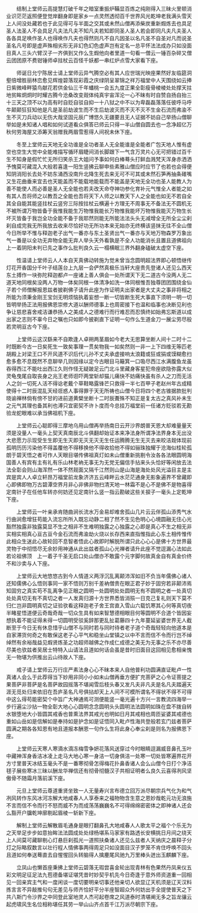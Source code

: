 <!-- { "loadSidebar": true } -->
　　结制上堂师云高提慧灯破千年之暗室重振炉鞴显百炼之纯刚得入三昧火里顿消业识茫茫返照便登觉岸翻身即是家乡一点灵然透彻百千世界风光乾坤老我满头雪天上人间没处藏若也于此见得可与半面之交其或未然山僧再添柴炭重新煆炼去也具足圣人法圣人不会具足凡夫法凡夫不知凡夫若知即同圣人圣人若会即同凡夫凡夫圣人各各具足唤作圣人也得唤作凡夫也得然则凡不自凡因圣以名凡圣不自圣对凡而说圣圣名凡号即是虚声殊相劣形无非幻色幻色虚声岂有定名一总平怀法法成办只如没面目真人三头六臂汉子一齐俱到又作么生煆他向者里道一句看一僧云一锤百杂碎又僧云团团原不费钳锤师卓拄杖云百怪千妖都一串红炉点雪大家看下座。

　　师诞日允宁陈居士请上堂师云异气腾空必有其人应世瑞光映座果然好友临筵洞壑倍增胜丽林峦愈见辉煌碧落现彩霞之庆绿阴呈翠锦之祥万福堂中人天围绕如云捧日紫微峰畔猿鸟献花若供金仙三千年蟠桃一会五九度正果全彰瘦骨棱棱处处撑天拄地贫眸炯炯时时耀古腾今沧桑改变觌体纯真宇宙浑沦一心不昧有时自赞自扬自抬三十三天之顶不以为高有时自贬自驳自抑一十八狱之中不以为卑磊磊落落任彼呼马呼牛颠颠狂狂知他是凡是圣前劫波生而不生后劫波灭而不灭不灭不生金石流而弗渝不生不灭刀兵动以无伤大哉坚固元辰广博悠久无疆要且无人证据不妨自己举扬山僧聊举如是未知诸人唱和如何试道看众俱答已师云只得一半山僧自圆去也一念净超亿万秋何劳海屋又添筹天翁赠我两眉雪惹得人间祝未休下座。

　　冬至上堂师云天地无全功谁是全功者圣人无全能谁是全能者广包天地人惟有虚空也空生大觉中全能难描写循环眉睫间消长脚跟下一气含万灵片心无可把错过百千生不知身是假忙忙无所归笑杀王大姐问予事如何白棒蓦头打鲜血溅梵天浑身赤洒洒予愧莫可藏混入大般若喜逢一阳生竖拂云聊申些素雅山僧应时应节了也若也会得便知阴消阳长去处不妨东涌西没南升北降生死去来无可不可其或未然石笋再抽条碓嘴又生花曲垂来宜去也天能盖而不能载地能载而不能盖是天地无全功也圣人能教人为善不能使人而必善是圣人无全能也若夫改天命夺神功参化育补元气惟全人者能之如有其人吾将师之以教吾之全能也吾将天下人师之以教天下人之全能也如无不若自全其全自能其能竖拄杖云竖穷三际按拄杖云横遍十方理无不周事无不备法无不圆机无不被所谓万物皆备于我惟我能生万物惟我能长万物惟我能坏万物惟我能灭万物生长坏灭皆备于我岂全功全能不备于我耶然则能无所能法法头头无减增全无所全尘尘刹刹自成完我无所我放去收来尽恰好功无所功本来无始亦无终横该竖抹无往不全山僧今日所举不惟与释迦老子出气一番亦与东土圣贤出气一番亦与天地万物森罗万象出气一番是以全功无弃物全能无弃人举头天外看孰是不全人功能消长且置且道佛祖向上一着阴阳未判已先之事作么批判良久云一榻横眠三界外翻身磕破太虚空下座。

　　性温请上堂师云人人本自天真佛动转施为觉未曾当念圆明超法界即心顿悟继传灯花开香国分千叶子结莲台上九层一会俨然真极乐当轩大座贵先登诸人还见么西天东土搏作一块弥陀释迦都卢一座诸上善人俱会一处所谓天下无二道古今没两人无二道天地同根矣没两人万物一体矣同根一体清净如洗一体同根惟吾独尊团团围绕金仙子若个师僧解报恩兹者披剃佛子请升此座为作证明夫出家者是大丈夫之事非将相之所能为须秉金刚王宝剑无明烦恼执着妄想一断一切皆断生死大事直下须明一明一切皆明举扬正法用报佛恩崇修大道以酬师德事上也周密接下也温和临事也决断见利也争让慈悲喜舍戒洁谦恭扬人之美成人之德难行而行难忍而忍慎终如始弗忘斯道以成出家之志则不辜今日之嘱也只如即今披剃直下证明一句作么生道金刀一展尘劳尽般若灵明亘古今下座。

　　上堂师云这汉繇来不自欺逢人卓朔两茎眉如今老大无思算坐断人间十二时十二时既断今古一日矣死生一致矣事理一贯矣物我一如矣然则一非一上下四维无等匹老胡殿上对梁王口不开风道不识后代儿孙不丈夫承虚接响太浪籍或狂或狷或馍糊愈扫愈多愈不息既然不息聊举几则因缘以定今古眼目马簸箕一口吸尽西江水满腹鱼龙虽吞得西江不能吐出西江久则作怪无疑跛足云门北斗里藏身客星犯帝座欲隐弥露大似灵龟曳尾自取丧身之兆王老师诳吓两堂斩却猫儿痛快不妨痛快虽有杀人之刀而无活人之剑一切死人活不得谂老戴个草鞋略露锋芒只救得一半七百甲子老赵州年古成精使得十二时辰混乱天经诳惑人事得罪于天无所祷也山僧今日将四个老古锥据款批判晓谕禅林倘有傍不甘的进前道黄檗坐断十二时辰聻殊不知正是复太古之真风补未生之元气其理也备其利也溥只宜密契不许卜度而今总挂万福堂前一任诸方贬驳若无勘验龙蛇眼难以承当佛祖机下座。

　　上堂师云心聪即得三摩地乌用山僧再举扬南日云开沙界朗普天恩大却难量量天须是没量人一毫头上契天真南辰北斗俱翻却始证本来净法身所谓净法界身本无出没大悲愿力示现受生生即无生灭即无灭无灭无生任运腾腾无生无灭去来皎洁觌体现前孤明历历污染他不得盖覆他不得移换他不得收拾他不得如骊珠独耀于沧海似桂轮孤朗于碧天悟之者可作人天眼目堪传佛祖真灯如未山僧重新挑剔令汝各各法眼圆明海国善人有宾有主有礼有乐山林老衲无事无为无党无偏信手拈来头头恰好等闲放去法法全彰会则山海浑然一体不然觌面又隔千江然则山是山海是海处处风光溢目主是主宾是宾人人卓立轩昂万福堂前龙象济济五云峰畔云水茫茫通身无影象遍界不曾藏即心即佛即物万古碧潭空界月非心非佛非物扫清天地一林霜不是心不是佛不是物喜得定南针子在任他车转亦何妨还见定南针么竖一指云勘破这些关捩子一毫头上定乾坤下座。

　　上堂师云一叶亲承肯随曲涧长流水万金易却难舍孤山几片云云伴孤山添秀气水行曲涧愈增狂苟能入流忘所所入既忘动静二相了然不生见色明心心境圆融无住心光豁然独露非独露莫显不生之相非不生难明独露之心独露之心即是真心不生之相无非实相实相真心亘古亘今金石流而弗渝劫火烧以长存西来直指惟指此心东土相传惟传此相众生迷此心故轮回不息智者悟此心故即时解脱所谓只此心心心是佛十方世界最灵物于中彻悟尽无余妙用神通从此出兹者孤山心光禅者请升此座不觉逗漏心法如此若论祖佛顶　上一着子千圣无启口处山僧亦不敢露个元字脚何故真金自有真金价终不和沙卖与人下座。

　　上堂师云大地悠悠古到今人情道义两浮沉乱离颠沛浑如旧不负当年儒佛心诸人还知儒佛心么悟则事同一家不悟则万别千差衲僧贵在眼正君子妙于固穷若非颠沛焉知固穷之真实苟不乱离争见正眼之圆明一处圆明处处圆明无有不圆明之者一处真切处处真切无有不真切之者一人发真归源十方世界悉皆消殒一日克己复礼则天下莫不归仁岂非圆明真切之证验欤看这释迦老子舍王宫直入雪山六载饥寒其心何等真切夜半睹星悟道便云奇哉奇哉一切众生具有如来智慧德相眼目何等圆明不合道个皆因妄想执着不能证得未得一切圆明受驳奚辞那更乱扯葛藤四十九年蔓延娑婆世界无人截断至于今日无有休息惜乎山僧不与同时若与同时待者老子道个奇哉轻轻向他道本是自家滞货何奇之有敢保这老子心平气和稳坐山堂镇之以中不言而信不令而行岂不绰绰然有余裕哉益见煆贤炼圣之功超师越佛之作成仁成德之美无为无事之乐不亦尽善尽美也欤兹者吴居士特特入山请法且道如何话会虽是昔时旧面目这回相见愈相亲愧无一物堪为供推出云山待故人下座。

　　戒子请上堂师云万行庄严素法身心心不昧本来人自他普利功圆满直证毗卢一性真诸人会么于此荐得当下妙用非同小小如未山僧再垂方便扩充菩萨之心令证菩提之果菩萨非菩萨是名菩萨故园摇落不堪闻雪后枝头春又发凡夫非凡夫是名凡夫踏遍天涯无觅处归来依旧在吾庐圣名凡号俱拈却天上人间不可模所谓名不得状不得不可得中这么得苟能密契个中旨广大神通焉可测便能竖一毫光遍十方兴一言教流四海举一步行遍尘沙拈一物全彰大地心心圆明念念圆明头头圆明法法圆明如珠在盘不拨自转水银堕地大小皆圆其戒香也普熏法界其戒光也明如日月其戒相也周匝娑婆其戒德也重如山岳如是信解如是奉持如是护念如是证悟同入毗卢性海共登般若玄门兹者菩萨圆满之期各各知恩有地且道报本酬恩一句作么生将此身心奉尘刹是则名为报佛恩下座。

　　上堂师云天寒人寒滴水滴冻梅雪争妍花落风送穿过今时眼睛逗漏威音鼻孔玉叶中藏神浑身香洁冰凌上走马大地心寒一身洁一切身俱洁一处寒一切处皆寒遍界花开方寸里普天冰结玉毫头不是一番寒彻骨怎得梅花扑鼻香诸人会么山僧今日打个净洁毬子展些寒冰三昧以酬龙华禅信还有彻骨彻髓汉子共相证明者么良久云喜得冽风坚傲骨不随霜月落前溪下座。

　　元旦上堂师云尊道重贤坐致一人无量寿兴言布德立回万派尽朝宗兵气化为和气冽风转作东风冰河冻解大地咸春人人享泰来之福物物含生意之恩妙哉乾元功无浪施不言而信不令而行不怒而威不为而成荡荡巍巍名不可得绵绵密密体之即神诸人还会么豁开户牖乾坤廓剔起眉棱一斩新下座。

　　解制上堂师云解散眉毛通身是眼打翻鼻孔大地咸春人人歌太平之福个个乐无为之天举足步步如意抬眸法法圆成处处绿杨堪系马家家有路透长安横挑日月间之绕天上人间莫可藏聊剔心灯悬巨刹孤光一道照扶桑诸人还见么兹者人天纳庆之晨释子分灯之际略叙数言以壮行程人情佛事两得周足只如没面目汉子罗笼不肯住呼唤不回头且道如何奉送蓦直去自惺惺回头转脑得人擒麈尾风驰九万里棒头迸出玉麒麟下座。

　　立凤山也懒首座秉拂上堂师云碧落无瑕尝喜金轮出现青林有色果然丹凤来仪五彩文明足征足法九苞德备堪证堪凭昔时妙契乎机先今日奇逢于意外师资道重一回相见一回亲宾主气和一度闲谈一度切要明亲切事还他亲切人欲显辽天机须是辽天汉料拣言言不异敲推句句无差见与师齐恰好平分半座智超众外何妨出手全提使普天之下共八斯门令沙界之中同登此室地灵人杰可起卷席之风道泰时清堪阐无多之旨龙骧云起虎啸风生名位相称堪任其劳一举山山齐点首千江万派尽朝宗下座。


